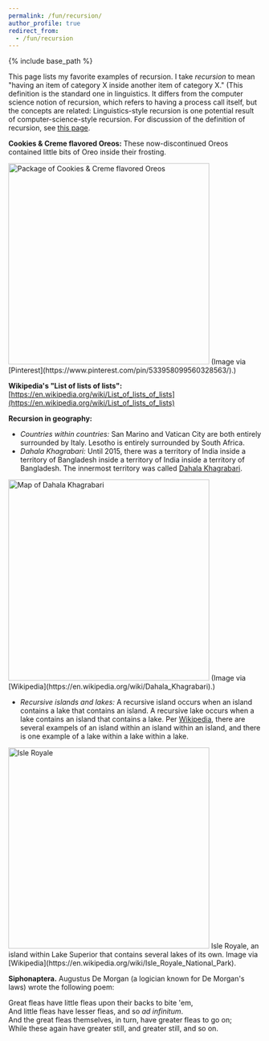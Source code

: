 ```yaml
---
permalink: /fun/recursion/
author_profile: true
redirect_from:
  - /fun/recursion
---
```


{% include base_path %}

This page lists my favorite examples of recursion. I take *recursion* to mean "having an item of category X inside another item of category X." (This definition is the standard one in linguistics. It differs from the computer science notion of recursion, which refers to having a process call itself, but the concepts are related: Linguistics-style recursion is one potential result of computer-science-style recursion. For discussion of the definition of recursion, see [this page](https://rtmccoy.com/fun/recursion/).


**Cookies & Creme flavored Oreos:** These now-discontinued Oreos contained little bits of Oreo inside their frosting.

<img src="../../images/oreo_cookies_creme.png" alt="Package of Cookies & Creme flavored Oreos" width="400"/>
(Image via [Pinterest](https://www.pinterest.com/pin/533958099560328563/).)


**Wikipedia's "List of lists of lists":** [https://en.wikipedia.org/wiki/List_of_lists_of_lists](https://en.wikipedia.org/wiki/List_of_lists_of_lists)

**Recursion in geography:**
* *Countries within countries:* San Marino and Vatican City are both entirely surrounded by Italy. Lesotho is entirely surrounded by South Africa.
* *Dahala Khagrabari:* Until 2015, there was a territory of India inside a territory of Bangladesh inside a territory of India inside a territory of Bangladesh. The innermost territory was called [Dahala Khagrabari](https://en.wikipedia.org/wiki/Dahala_Khagrabari).

<img src="../../images/Dahala_Khagrabari_English.png" alt="Map of Dahala Khagrabari" width="400"/>
(Image via [Wikipedia](https://en.wikipedia.org/wiki/Dahala_Khagrabari).)

* *Recursive islands and lakes:* A recursive island occurs when an island contains a lake that contains an island. A recursive lake occurs when a lake contains an island that contains a lake. Per [Wikipedia](https://en.wikipedia.org/wiki/Recursive_islands_and_lakes), there are several exampels of an island within an island within an island, and there is one example of a lake within a lake within a lake.

<img src="../../images/isle_royale.jpeg" alt="Isle Royale" width="400"/>
Isle Royale, an island within Lake Superior that contains several lakes of its own. Image via [Wikipedia](https://en.wikipedia.org/wiki/Isle_Royale_National_Park).


**Siphonaptera.** Augustus De Morgan (a logician known for De Morgan's laws) wrote the following poem:

Great fleas have little fleas upon their backs to bite 'em,  
And little fleas have lesser fleas, and so *ad infinitum*.  
And the great fleas themselves, in turn, have greater fleas to go on;  
While these again have greater still, and greater still, and so on.  




